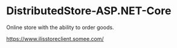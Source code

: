 # DistributedStore-ASP.NET-Core

Online store with the ability to order goods.

https://www.ilisstoreclient.somee.com/
